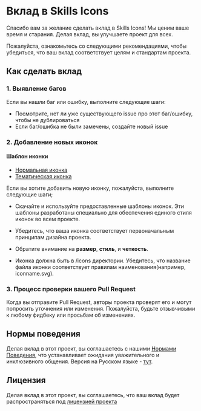 # Вклад в Skills Icons

Спасибо вам за желание сделать вклад в Skills Icons! Мы ценим ваше время и старания. Делая вклад, вы улучшаете проект для всех.

Пожалуйста, ознакомьтесь со следующими рекомендациями, чтобы убедиться, что ваш вклад соответствует целям и стандартам проекта.

## Как сделать вклад

### 1. Выявление багов

Если вы нашли баг или ошибку, выполните следующие шаги:

- Посмотрите, нет ли уже существующего issue про этот баг/ошибку, чтобы не дублироваться
- Если баг/ошибка не были замечены, создайте новый issue

### 2. Добавление новых иконок

#### Шаблон иконки

- [Нормальная иконка](../../.github/ICON_TEMPLATES/icon.svg)
- [Тематическая иконка](../../.github/ICON_TEMPLATES/themed_icon.svg)

Если вы хотите добавить новую иконку, пожалуйста, выполните следующие шаги;

- Скачайте и используйте предоставленные шаблоны иконок. Эти шаблоны разработаны специально для обеспечения единого стиля иконок во всем проекте.

- Убедитесь, что ваша иконка соответствует первоначальным принципам дизайна проекта.

- Обратите внимание на **размер**, **стиль**, и **четкость**.

- Иконка должна быть в /icons директории. Убедитесь, что название файла иконки соответствует правилам наименования(например, iconname.svg).

### 3. Процесс проверки вашего Pull Request

Когда вы отправите Pull Request, авторы проекта проверят его и могут попросить уточнения или изменения. Пожалуйста, будьте отзывчивыми к любому фидбеку или просьбам об изменениях.

## Нормы поведения

Делая вклад в этот проект, вы соглашаетесь с нашими  [Нормами Поведения](../../.github/CODE_OF_CONDUCT.md), что устанавливает ожидания уважительного и инклюзивного общения.
Версия на Русском языке - [тут](https://www.contributor-covenant.org/ru/version/2/0/code_of_conduct/).

## Лицензия

Делая вклад в этот проект, вы соглашаетесь, что ваш вклад будет распространяться под [лицензией проекта](../../LICENSE)